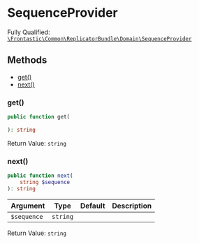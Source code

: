 #  SequenceProvider

Fully Qualified: [`\Frontastic\Common\ReplicatorBundle\Domain\SequenceProvider`](../../../../src/php/ReplicatorBundle/Domain/SequenceProvider.php)




## Methods

* [get()](#get)
* [next()](#next)


### get()


```php
public function get(
    
): string
```







Return Value: `string`

### next()


```php
public function next(
    string $sequence
): string
```






Argument|Type|Default|Description
--------|----|-------|-----------
`$sequence`|`string`||

Return Value: `string`

